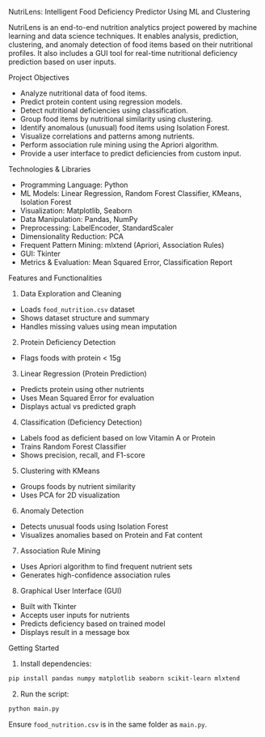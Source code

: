 NutriLens: Intelligent Food Deficiency Predictor Using ML and Clustering

NutriLens is an end-to-end nutrition analytics project powered by machine learning and data science techniques. It enables analysis, prediction, clustering, and anomaly detection of food items based on their nutritional profiles. It also includes a GUI tool for real-time nutritional deficiency prediction based on user inputs.

Project Objectives

* Analyze nutritional data of food items.
* Predict protein content using regression models.
* Detect nutritional deficiencies using classification.
* Group food items by nutritional similarity using clustering.
* Identify anomalous (unusual) food items using Isolation Forest.
* Visualize correlations and patterns among nutrients.
* Perform association rule mining using the Apriori algorithm.
* Provide a user interface to predict deficiencies from custom input.

Technologies & Libraries

* Programming Language: Python
* ML Models: Linear Regression, Random Forest Classifier, KMeans, Isolation Forest
* Visualization: Matplotlib, Seaborn
* Data Manipulation: Pandas, NumPy
* Preprocessing: LabelEncoder, StandardScaler
* Dimensionality Reduction: PCA
* Frequent Pattern Mining: mlxtend (Apriori, Association Rules)
* GUI: Tkinter
* Metrics & Evaluation: Mean Squared Error, Classification Report

Features and Functionalities

1. Data Exploration and Cleaning

* Loads `food_nutrition.csv` dataset
* Shows dataset structure and summary
* Handles missing values using mean imputation

2. Protein Deficiency Detection

* Flags foods with protein < 15g

3. Linear Regression (Protein Prediction)

* Predicts protein using other nutrients
* Uses Mean Squared Error for evaluation
* Displays actual vs predicted graph

4. Classification (Deficiency Detection)

* Labels food as deficient based on low Vitamin A or Protein
* Trains Random Forest Classifier
* Shows precision, recall, and F1-score

5. Clustering with KMeans

* Groups foods by nutrient similarity
* Uses PCA for 2D visualization

6. Anomaly Detection

* Detects unusual foods using Isolation Forest
* Visualizes anomalies based on Protein and Fat content

7. Association Rule Mining

* Uses Apriori algorithm to find frequent nutrient sets
* Generates high-confidence association rules

8. Graphical User Interface (GUI)

* Built with Tkinter
* Accepts user inputs for nutrients
* Predicts deficiency based on trained model
* Displays result in a message box

Getting Started

1. Install dependencies:

```bash
pip install pandas numpy matplotlib seaborn scikit-learn mlxtend
```

2. Run the script:

```bash
python main.py
```

Ensure `food_nutrition.csv` is in the same folder as `main.py`.
